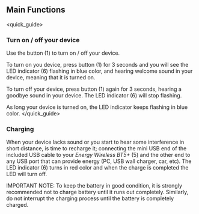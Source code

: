 ## Main Functions
<quick_guide>
### Turn on / off your device

Use the button (1) to turn on / off your device.

To turn on you device, press button (1) for 3 seconds and you will see the LED indicator (6) flashing in blue color, and hearing welcome sound in your device, meaning that it is turned on.

To turn off your device, press button (1) again for 3 seconds, hearing a goodbye sound in your device. The LED indicator (6) will stop flashing.

As long your device is turned on, the LED indicator keeps flashing in blue color.
</quick_guide>
### Charging

When your device lacks sound or you start to hear some interference in short distance, is time to recharge it; connecting the mini USB end of the included USB cable to your *Energy Wireless BT5+* (5) and the other end to any USB port that can provide energy (PC, USB wall charger, car, etc). The LED indicator (6) turns in red color and when the charge is completed the LED will turn off.

IMPORTANT NOTE: To keep the battery in good condition, it is strongly recommended not to charge battery until it runs out completely. Similarly, do not interrupt the charging process until the battery is completely charged.
